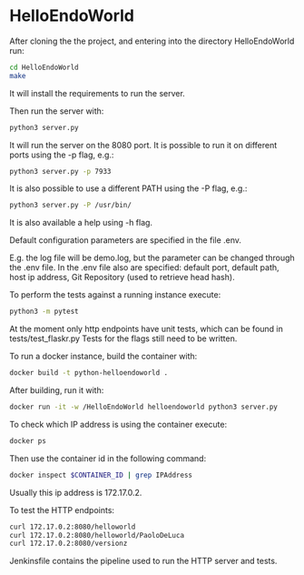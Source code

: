 # HelloEndoWorld
After cloning the the project, and entering into the directory HelloEndoWorld run:

```bash
cd HelloEndoWorld
make

```


It will install the requirements to run the server.

Then run the server with:
```bash
python3 server.py
```

It will run the server on the 8080 port.
It is possible to run it on different ports using the -p flag, e.g.:

```bash
python3 server.py -p 7933
```

It is also possible to use a different PATH using the -P flag, e.g.:
```bash
python3 server.py -P /usr/bin/
```
It is also available a help using -h flag.

Default configuration parameters are specified in the file .env.

E.g. the log file will be demo.log, but the parameter can be changed through the .env file.
In the .env file also are specified: default port, default path, host ip address, Git Repository (used to retrieve head hash).

To perform the tests against a running instance execute:

```bash
python3 -m pytest
```

At the moment only http endpoints have unit tests, which can be found in tests/test_flaskr.py
Tests for the flags still need to be written.

To run a docker instance, build the container with:
```bash
docker build -t python-helloendoworld .
```

After building, run it with:
```bash
docker run -it -w /HelloEndoWorld helloendoworld python3 server.py
```

To check which IP address is using the container execute:
```bash
docker ps
```
Then use the container id in the following command:
```bash
docker inspect $CONTAINER_ID | grep IPAddress
```

Usually this ip address is 172.17.0.2.

To test the HTTP endpoints:
```bash
curl 172.17.0.2:8080/helloworld
curl 172.17.0.2:8080/helloworld/PaoloDeLuca
curl 172.17.0.2:8080/versionz
```

Jenkinsfile contains the pipeline used to run the HTTP server and tests.

